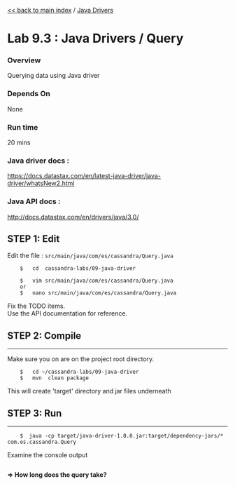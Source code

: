 <link rel='stylesheet' href='../assets/css/main.css'/>

[<< back to main index](../README.md) / [Java Drivers](README.md) 

Lab 9.3 : Java Drivers / Query
====================

### Overview
Querying data using Java driver

### Depends On 
None

### Run time
20 mins

### Java driver docs :
https://docs.datastax.com/en/latest-java-driver/java-driver/whatsNew2.html

### Java API docs :
http://docs.datastax.com/en/drivers/java/3.0/


## STEP 1: Edit
Edit the file : `src/main/java/com/es/cassandra/Query.java`

```
    $   cd  cassandra-labs/09-java-driver

    $   vim src/main/java/com/es/cassandra/Query.java
    or
    $   nano src/main/java/com/es/cassandra/Query.java
```
Fix the TODO items.  
Use the API documentation for reference.   


## STEP 2:  Compile
----------------------------
Make sure you on are on the project root directory.
```
    $   cd ~/cassandra-labs/09-java-driver
    $   mvn  clean package
```
This will create 'target' directory and jar files underneath


## STEP 3: Run
----------------------------

```
    $  java -cp target/java-driver-1.0.0.jar:target/dependency-jars/*   com.es.cassandra.Query
```

Examine the console output
```console

```

**=> How long does the query take?**

